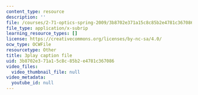 ```yaml
---
content_type: resource
description: ''
file: /courses/2-71-optics-spring-2009/3b8702e371a15c8c85b2e4781c367086_OWgogzEUC5E.vtt
file_type: application/x-subrip
learning_resource_types: []
license: https://creativecommons.org/licenses/by-nc-sa/4.0/
ocw_type: OCWFile
resourcetype: Other
title: 3play caption file
uid: 3b8702e3-71a1-5c8c-85b2-e4781c367086
video_files:
  video_thumbnail_file: null
video_metadata:
  youtube_id: null
---
```

